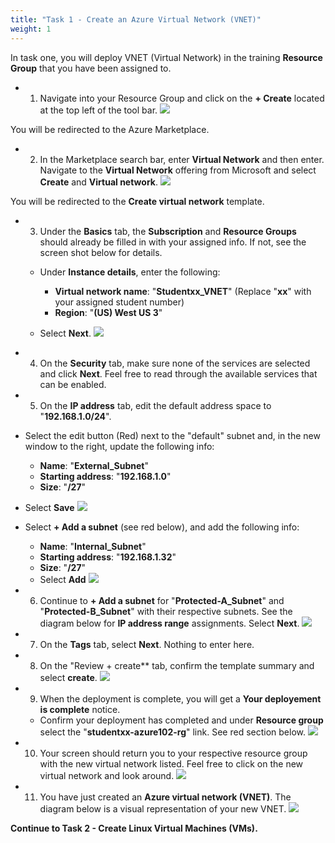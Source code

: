 ```yaml
---
title: "Task 1 - Create an Azure Virtual Network (VNET)"
weight: 1
---
```






In task one, you will deploy VNET (Virtual Network) in the training **Resource Group** that you have been assigned to.


- 1. Navigate into your Resource Group and click on the **+ Create** located at the top left of the tool bar.
![](../Images/Azure-creating-vnet.PNG)  

You will be redirected to the Azure Marketplace.

- 2. In the Marketplace search bar, enter **Virtual Network** and then enter.  Navigate to the **Virtual Network** offering from Microsoft and select **Create** and **Virtual network**.
![](../Images/Azure-creating-vnet-1.PNG)


You will be redirected to the **Create virtual network** template.

- 3. Under the **Basics** tab, the **Subscription** and **Resource Groups** should already be filled in with your assigned info.  If not, see the screen shot below for details.
    - Under **Instance details**, enter the following:
        - **Virtual network name**: "**Studentxx_VNET**" (Replace "**xx**" with your assigned student number)
        - **Region**: "**(US) West US 3**"

    - Select **Next**.
![](../Images/Azure-creating-vnet-2.PNG)


- 4. On the **Security** tab, make sure none of the services are selected and click **Next**.
Feel free to read through the available services that can be enabled.

- 5. On the **IP address** tab, edit the default address space to "**192.168.1.0/24**".
- Select the edit button (Red) next to the "default" subnet and, in the new window to the right, update the following info:  
    - **Name**:  "**External_Subnet**"
    - **Starting address**:  "**192.168.1.0**"
    - **Size**: "**/27**"
- Select **Save** 
![](../Images/Azure-creating-vnet-3.PNG)

- Select **+ Add a subnet** (see red below), and add the following info:
    - **Name**:  "**Internal_Subnet**"
    - **Starting address**:  "**192.168.1.32**"
    - **Size**:  "**/27**"
    - Select **Add**
![](../Images/Azure-creating-vnet-4.PNG)


- 6. Continue to **+ Add a subnet** for "**Protected-A_Subnet**" and "**Protected-B_Subnet**" with their respective subnets.  See the diagram below for **IP address range** assignments.  Select **Next**.
![](../Images/Azure-creating-vnet-5.PNG)


- 7. On the **Tags** tab, select **Next**.  Nothing to enter here.

- 8. On the "Review + create** tab, confirm the template summary and select **create**.
![](../Images/Azure-creating-vnet-6.PNG)

- 9. When the deployment is complete, you will get a **Your deployement is complete** notice.
    - Confirm your deployment has completed and under **Resource group** select the "**studentxx-azure102-rg**" link.  See red section below.
![](../Images/Azure-creating-vnet-7.PNG)

- 10. Your screen should return you to your respective resource group with the new virtual network listed.  Feel free to click on the new virtual network and look around.
![](../Images/Azure-creating-vnet-8.PNG)


- 11. You have just created an **Azure virtual network (VNET)**.  The diagram below is a visual representation of your new VNET.
![](../Images/Azure-VNET-Basic.PNG)

**Continue to **Task 2 - Create Linux Virtual Machines (VMs)**.**



